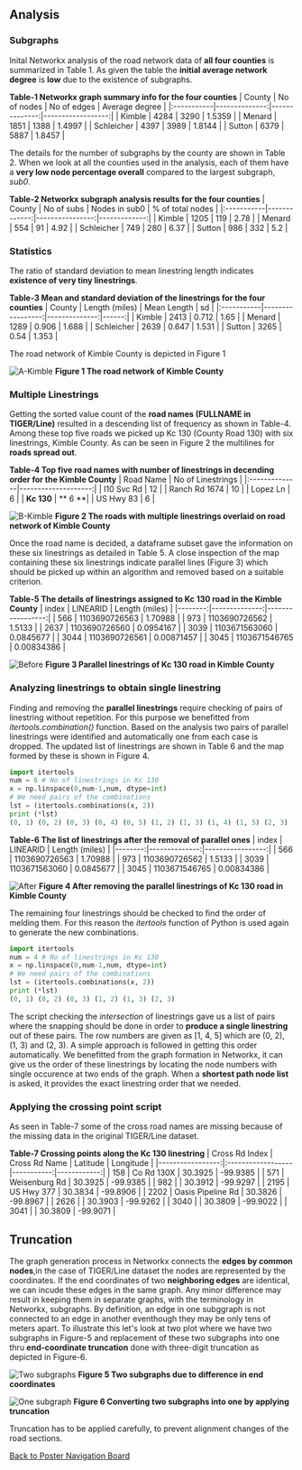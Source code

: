 ## Analysis

### Subgraphs
Inital Networkx analysis of the road network data of **all four counties** is summarized in Table 1. As given the table the **initial average network degree** is **low** due to the existence of subgraphs.

**Table-1 Networkx graph summary info for the four counties**
| County     |   No of nodes |   No of edges |   Average degree |
|:-----------|--------------:|--------------:|------------------:|
| Kimble     |          4284 |          3290 |            1.5359 |
| Menard     |          1851 |          1388 |            1.4997 |
| Schleicher |          4397 |          3989 |            1.8144 |
| Sutton     |          6379 |          5887 |            1.8457 |


The details for the number of subgraphs by the county are shown in Table 2. When we look at all the counties used in the analysis, each of them have a **very low node percentage overall** compared to the largest subgraph, *sub0*.

**Table-2 Networkx subgraph analysis results for the four counties**
| County     |   No of subs |   Nodes in sub0 |   % of total nodes |
|:-----------|-------------:|----------------:|-------------:|
| Kimble     |         1205 |             119 |         2.78 |
| Menard     |          554 |              91 |         4.92 |
| Schleicher |          749 |             280 |         6.37 |
| Sutton     |          986 |             332 |         5.2  |

### Statistics
The ratio of standard deviation to mean linestring length indicates **existence of very tiny linestrings**.

**Table-3 Mean and standard deviation of the linestrings for the four counties**
| County     |   Length (miles) |   Mean Length |    sd |
|:-----------|-----------------:|--------------:|------:|
| Kimble     |             2413 |         0.712 | 1.65  |
| Menard     |             1289 |         0.906 | 1.688 |
| Schleicher |             2639 |         0.647 | 1.531 |
| Sutton     |             3265 |         0.54  | 1.353 |

The road network of Kimble County is depicted in Figure 1

![A-Kimble](img/A-Kimble.png)
**Figure 1 The road network of Kimble County**

### Multiple Linestrings
Getting the sorted value count of the **road names (FULLNAME in TIGER/Line)** resulted in a descending list of frequency as shown in Table-4. Among these top five roads we picked up Kc 130 (County Road 130) with six linestrings, Kimble County. As can be seen in Figure 2 the multilines for **roads spread out**.

**Table-4 Top five road names with number of linestrings in decending order for the Kimble County**
| Road Name     |   No of Linestrings |
|:--------------|--------------------:|
| I10 Svc Rd    |                  12 |
| Ranch Rd 1674 |                  10 |
| Lopez Ln      |                   6 |
| **Kc 130**       |                  ** 6 **|
| US Hwy 83     |                   6 |

![B-Kimble](img/B-Kimblemulti.png)
**Figure 2 The roads with multiple linestrings overlaid on road network of Kimble County**

Once the road name is decided, a dataframe subset gave the information on these six linestrings as detailed in Table 5. A close inspection of the map containing these six linestrings indicate parallel lines (Figure 3) which should be picked up within an algorithm and removed based on a suitable criterion.

**Table-5 The details of linestrings assigned to Kc 130 road in the Kimble County**
|   index |      LINEARID |   Length (miles) |
|--------:|--------------:|-----------------:|
|     566 | 1103690726563 |       1.70988    |
|     973 | 1103690726562 |       1.5133     |
|    2637 | 1103690726560 |       0.0954167  |
|    3039 | 1103671563060 |       0.0845677  |
|    3044 | 1103690726561 |       0.00871457 |
|    3045 | 1103671546765 |       0.00834386 |

![Before](img/before_Kc130.png)
**Figure 3 Parallel linestrings of Kc 130 road in Kimble County**

### Analyzing linestrings to obtain single linestring
Finding and removing the **parallel linestrings** require checking of pairs of linestring without repetition.  For this purpose we benefitted from *itertools.combination()* function. Based on the analysis two pairs of parallel linestrings were identified and automatically one from each case is dropped. The updated list of linestrings are shown in Table 6 and the map formed by these is shown in Figure 4.

```python
import itertools
num = 6 # No of linestrings in Kc 130
x = np.linspace(0,num-1,num, dtype=int)
# We need pairs of the combinations
lst = (itertools.combinations(x, 2))
print (*lst)
(0, 1) (0, 2) (0, 3) (0, 4) (0, 5) (1, 2) (1, 3) (1, 4) (1, 5) (2, 3) (2, 4) (2, 5) (3, 4) (3, 5) (4, 5)
```
**Table-6 The list of linestrings after the removal of parallel ones**
|   index |      LINEARID |   Length (miles) |
|--------:|--------------:|-----------------:|
|     566 | 1103690726563 |       1.70988    |
|     973 | 1103690726562 |       1.5133     |
|    3039 | 1103671563060 |       0.0845677  |
|    3045 | 1103671546765 |       0.00834386 |


![After](img/after_Kc130_75.png)
**Figure 4 After removing the parallel linestrings of Kc 130 road in Kimble County**

The remaining four linestrings should be checked to find the order of melding them.  For this reason the _itertools_ function of Python is used again to generate the new combinations.

```python
import itertools
num = 4 # No of linestrings in Kc 130
x = np.linspace(0,num-1,num, dtype=int)
# We need pairs of the combinations
lst = (itertools.combinations(x, 2))
print (*lst)
(0, 1) (0, 2) (0, 3) (1, 2) (1, 3) (2, 3)
```
The script checking the _intersection_ of linestrings gave us a list of pairs where the snapping should be done in order to **produce a single linestring** out of these pairs.  The row numbers are given as [1, 4, 5] which are (0, 2), (1, 3) and (2, 3). A simple approach is followed in getting this order automatically.  We benefitted from the graph formation in Networkx, it can give us the order of these linestrings by locating the node numbers with single occurence at two ends of the graph. When a **shortest path node list** is asked, it provides the exact linestring order that we needed.  

### Applying the crossing point script

As seen in Table-7 some of the cross road names are missing because of the missing data in the original TIGER/Line dataset.

**Table-7 Crossing points along the Kc 130 linestring** 
|   Cross Rd Index | Cross Rd Name     |   Latitude |   Longitude |
|-----------------:|:------------------|-----------:|------------:|
|              158 | Co Rd 130X        |    30.3925 |    -99.9385 |
|              571 | Weisenburg Rd     |    30.3925 |    -99.9385 |
|              982 |                   |    30.3912 |    -99.9297 |
|             2195 | US Hwy 377        |    30.3834 |    -99.8906 |
|             2202 | Oasis Pipeline Rd |    30.3826 |    -99.8967 |
|             2626 |                   |    30.3903 |    -99.9262 |
|             3040 |                   |    30.3809 |    -99.9022 |
|             3041 |                   |    30.3809 |    -99.9071 |



## Truncation
The graph generation process in Networkx connects the **edges by common nodes**,in the case of TIGER/Line dataset the nodes are represented by the coordinates.  If the end coordinates of two **neighboring edges** are identical, we can incude these edges in the same graph.  Any minor difference may result in keeping them in separate graphs, with the terminology in Networkx, subgraphs. By definition, an edge in one subggraph is not connected to an edge in another eventhough they may be only tens of meters apart. To illustrate this let's look at two plot where we have two subgraphs in Figure-5 and replacement of these two subgraphs into one thru **end-coordinate truncation** done with three-digit truncation as depicted in Figure-6.

![Two subgraphs](img/two_subs_all1200.png)
**Figure 5 Two subgraphs due to difference in end coordinates**

![One subgraph](img/4_truncated_all1200.png)
**Figure 6 Converting two subgraphs into one by applying truncation**

Truncation has to be applied carefully, to prevent alignment changes of the road sections. 





[Back to Poster Navigation Board](./README.md#Outline)

